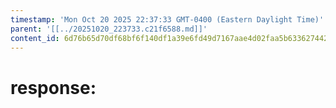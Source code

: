```yaml
---
timestamp: 'Mon Oct 20 2025 22:37:33 GMT-0400 (Eastern Daylight Time)'
parent: '[[../20251020_223733.c21f6588.md]]'
content_id: 6d76b65d70df68bf6f140df1a39e6fd49d7167aae4d02faa5b63362744266256
---
```


# response:
